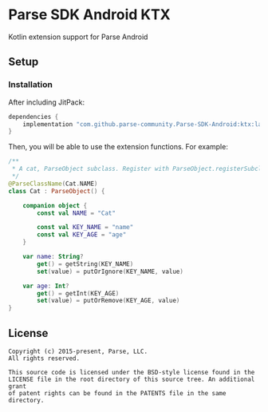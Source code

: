 # Parse SDK Android KTX
Kotlin extension support for Parse Android

## Setup

### Installation
After including JitPack:

```groovy
dependencies {
    implementation "com.github.parse-community.Parse-SDK-Android:ktx:latest.version.here"
}
```
Then, you will be able to use the extension functions. For example:
```kotlin
/**
 * A cat, ParseObject subclass. Register with ParseObject.registerSubclass(Cat::class.java)
 */
@ParseClassName(Cat.NAME)
class Cat : ParseObject() {

    companion object {
        const val NAME = "Cat"

        const val KEY_NAME = "name"
        const val KEY_AGE = "age"
    }

    var name: String?
        get() = getString(KEY_NAME)
        set(value) = putOrIgnore(KEY_NAME, value)

    var age: Int?
        get() = getInt(KEY_AGE)
        set(value) = putOrRemove(KEY_AGE, value)
}

```

## License
    Copyright (c) 2015-present, Parse, LLC.
    All rights reserved.

    This source code is licensed under the BSD-style license found in the
    LICENSE file in the root directory of this source tree. An additional grant
    of patent rights can be found in the PATENTS file in the same directory.